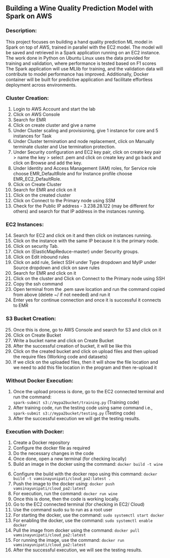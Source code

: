 ## Building a Wine Quality Prediction Model with Spark on AWS
### Description:
This project focuses on building a hand quality prediction ML model in Spark on 
top of AWS, trained in parallel with the EC2 model. The model will be saved and retrieved in 
a Spark application running on an EC2 instance. The work done in Python on Ubuntu Linux 
uses the data provided for training and validation, where performance is tested based on F1 
scores The Spark application will use MLlib for training, and the validation data will contribute 
to model performance has improved. Additionally, Docker container will be built for predictive 
application and facilitate effortless deployment across environments.
### Cluster Creation:
1. Login to AWS Account and start the lab
2. Click on AWS Console
3. Search for EMR
4. Click on create cluster and give a name
5. Under Cluster scaling and provisioning, give 1 instance for core and 5 instances for Task
6. Under Cluster termination and node replacement, click on Manually terminate cluster and Use termination protection.
7. Under Security configuration and EC2 key pair, click on create key pair > name the key > select .pem and click on create key and go back and click on Browse and add the key.
8. Under Identity and Access Management (IAM) roles, for Service role choose EMR_DefaultRole and for Instance profile choose EMR_EC2_DefaultRole.
9. Click on Create Cluster
10. Search for EMR and click on it
11. Click on the created cluster
12. Click on Connect to the Primary node using SSM
13. Check for the Public IP address - 3.238.28.122 (may be different for others) and search for that IP address in the instances running.


### EC2 Instances:
14. Search for EC2 and click on it and then click on instances running.
15. Click on the instance with the same IP because it is the primary node.
16. Click on security Tab.
17. Click on (ElasticMapReduce-master) under Security groups.
18. Click on Edit inbound rules
19. Click on add rule, Select SSH under Type dropdown and MyIP under Source dropdown and click on save rules
20. Search for EMR and click on it
21. Click on the cluster and Click on Connect to the Primary node using SSH
22. Copy the ssh command
23. Open terminal from the .pem save location and run the command copied from above (delete ~/ if not needed) and run it
24. Enter yes for continue connection and once it is successful it connects to EMR


### S3 Bucket Creation:
25. Once this is done, go to AWS Console and search for S3 and click on it
26. Click on Create Bucket
27. Write a bucket name and click on Create Bucket
28. After the successful creation of bucket, it will be like this
29. Click on the created bucket and click on upload files and then upload the require files (Working code and datasets)
30. If we click on the uploaded files, then it will show the file location and we need to add this file location in the program and then re-upload it

### Without Docker Execution:
1. Once the upload process is done, go to the EC2 connected terminal and run the command:  
`spark-submit s3://mypa2bucket/training.py` (Training code)
2. After training code, run the testing code using same command i.e.,                                
`spark-submit s3://mypa2bucket/testing.py` (Testing code)
3. After the successful execution we will get the testing results.

### Execution with Docker:
1. Create a Docker repository
2. Configure the docker file as required
3. Do the necessary changes in the code
4. Once done, open a new terminal (for checking locally)
5. Build an image in the docker using the command: `docker build -t wine . `
6. Configure the build with the docker repo using this command: 
     `docker build -t vamsinayunipati/cloud_pa2:latest .`
7. Push the image to the docker using: `docker push vamsinayunipati/cloud_pa2:latest`
8. For execution, run the command: `docker run wine`
9. Once this is done, then the code is working locally.
10. Go to the EC2 connected terminal (for checking in EC2/ Cloud)
11. Use the command sudo su to run as a root user
12. For starting the docker, use the command: `sudo systemctl start docker`
13. For enabling the docker, use the command: `sudo systemctl enable docker`
14. Pull the image from docker using the command:
       `docker pull vamsinayunipati/cloud_pa2:latest`
15. For running the image, use the command: 
       `docker run vamsinayunipati/cloud_pa2:latest`
16. After the successful execution, we will see the testing results.




